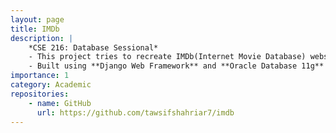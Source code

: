 ```yaml
---
layout: page
title: IMDb
description: |
    *CSE 216: Database Sessional*
    - This project tries to recreate IMDb(Internet Movie Database) website on a smaller scale
    - Built using **Django Web Framework** and **Oracle Database 11g**
importance: 1
category: Academic
repositories:
    - name: GitHub
      url: https://github.com/tawsifshahriar7/imdb
---
```

